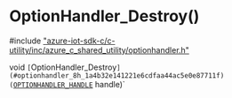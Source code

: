 # OptionHandler_Destroy()

\#include ["azure-iot-sdk-c/c-utility/inc/azure_c_shared_utility/optionhandler.h"](../iot-c-ref-optionhandler-h.md)  

void `[`OptionHandler_Destroy`](#optionhandler_8h_1a4b32e141221e6cdfaa44ac5e0e87711f)(`[`OPTIONHANDLER_HANDLE`](#optionhandler_8h_1a1989d75401220ac319c1fca9a5a2737b) handle)`


